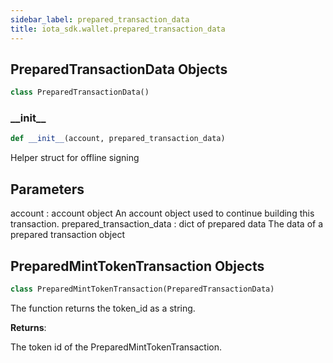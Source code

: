 ```yaml
---
sidebar_label: prepared_transaction_data
title: iota_sdk.wallet.prepared_transaction_data
---
```


## PreparedTransactionData Objects

```python
class PreparedTransactionData()
```

### \_\_init\_\_

```python
def __init__(account, prepared_transaction_data)
```

Helper struct for offline signing

Parameters
----------
account : account object
    An account object used to continue building this transaction.
prepared_transaction_data : dict of prepared data
    The data of a prepared transaction object

## PreparedMintTokenTransaction Objects

```python
class PreparedMintTokenTransaction(PreparedTransactionData)
```

The function returns the token_id as a string.

**Returns**:

The token id of the PreparedMintTokenTransaction.

